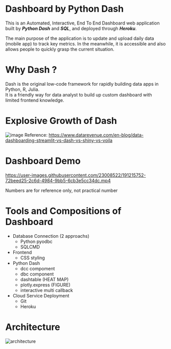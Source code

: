 # Dashboard by Python Dash

<p>This is an Automated, Interactive, End To End Dashboard web application built by <strong><em>Python Dash</em></strong> and <strong><em>SQL</em></strong>, and deployed through <strong><em>Heroku</em></strong>.</p>
<p>The main purpose of the application is to update and upload daily data (mobile app) to track key metrics. In the meanwhile, it is accessible and also allows people to quickly grasp the current situation.</p>

# Why Dash ? 
Dash is the original low-code framework for rapidly building data apps in Python, R, Julia.<br>
It is a friendly way for data analyst to build up custom dashboard with limited frontend knowledge.

# Explosive Growth of Dash 
![image](https://user-images.githubusercontent.com/23008522/191177794-ec29a466-5c5a-41ac-8347-de4a810c9216.png)
Reference: https://www.datarevenue.com/en-blog/data-dashboarding-streamlit-vs-dash-vs-shiny-vs-voila

# Dashboard Demo
https://user-images.githubusercontent.com/23008522/191215752-72beed25-2c6d-4984-9bb5-6cb3e5cc34dc.mp4

Numbers are for reference only, not practical number
# Tools and Compositions of Dashboard
- Database Connection (2 approachs)
  - Python pyodbc
  - SQLCMD
- Frontend
  - CSS styling
- Python Dash
  - dcc compoment
  - dbc component
  - dashtable (HEAT MAP)
  - plotly.express (FIGURE)
  - interactive multi callback
- Cloud Service Deployment
  - Git
  - Heroku
  
# Architecture

![architecture](https://user-images.githubusercontent.com/23008522/192699493-edbddb3e-e549-4c1b-a6de-c257131a64b7.png)

